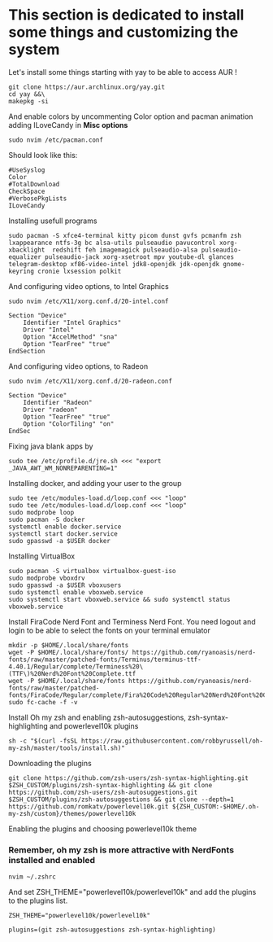 # This section is dedicated to install some things and customizing the system
Let's install some things starting with yay to be able to access AUR !
``` 
git clone https://aur.archlinux.org/yay.git 
cd yay &&\
makepkg -si
```
And enable colors by uncommenting Color option and pacman animation adding ILoveCandy in **Misc options**
```
sudo nvim /etc/pacman.conf
```
Should look like this:
```
#UseSyslog
Color
#TotalDownload
CheckSpace
#VerbosePkgLists
ILoveCandy
```
Installing usefull programs
```
sudo pacman -S xfce4-terminal kitty picom dunst gvfs pcmanfm zsh lxappearance ntfs-3g bc alsa-utils pulseaudio pavucontrol xorg-xbacklight  redshift feh imagemagick pulseaudio-alsa pulseaudio-equalizer pulseaudio-jack xorg-xsetroot mpv youtube-dl glances telegram-desktop xf86-video-intel jdk8-openjdk jdk-openjdk gnome-keyring cronie lxsession polkit 
```
And configuring video options, to Intel Graphics
```
sudo nvim /etc/X11/xorg.conf.d/20-intel.conf
```
```
Section "Device"
	Identifier "Intel Graphics"
	Driver "Intel"
	Option "AccelMethod" "sna"
	Option "TearFree" "true"
EndSection 
```
And configuring video options, to Radeon
```
sudo nvim /etc/X11/xorg.conf.d/20-radeon.conf
```
```
Section "Device"
	Identifier "Radeon"
	Driver "radeon"
	Option "TearFree" "true"
	Option "ColorTiling" "on"
EndSec
```
Fixing java blank apps by
```
sudo tee /etc/profile.d/jre.sh <<< "export _JAVA_AWT_WM_NONREPARENTING=1"
```
Installing docker, and adding your user to the group
``` 
sudo tee /etc/modules-load.d/loop.conf <<< "loop"
sudo tee /etc/modules-load.d/loop.conf <<< "loop"
sudo modprobe loop
sudo pacman -S docker
systemctl enable docker.service
systemctl start docker.service
sudo gpasswd -a $USER docker
```
Installing VirtualBox
```
sudo pacman -S virtualbox virtualbox-guest-iso
sudo modprobe vboxdrv
sudo gpasswd -a $USER vboxusers
sudo systemctl enable vboxweb.service
sudo systemctl start vboxweb.service && sudo systemctl status vboxweb.service
```
Install FiraCode Nerd Font and Terminess Nerd Font. You need logout and login to be able to select the fonts on your terminal emulator
```
mkdir -p $HOME/.local/share/fonts
wget -P $HOME/.local/share/fonts/ https://github.com/ryanoasis/nerd-fonts/raw/master/patched-fonts/Terminus/terminus-ttf-4.40.1/Regular/complete/Terminess%20\(TTF\)%20Nerd%20Font%20Complete.ttf
wget -P $HOME/.local/share/fonts https://github.com/ryanoasis/nerd-fonts/raw/master/patched-fonts/FiraCode/Regular/complete/Fira%20Code%20Regular%20Nerd%20Font%20Complete.ttf
sudo fc-cache -f -v
```
Install Oh my zsh and enabling zsh-autosuggestions, zsh-syntax-highlighting and powerlevel10k plugins
```
sh -c "$(curl -fsSL https://raw.githubusercontent.com/robbyrussell/oh-my-zsh/master/tools/install.sh)"
```
Downloading the plugins
 
```
git clone https://github.com/zsh-users/zsh-syntax-highlighting.git $ZSH_CUSTOM/plugins/zsh-syntax-highlighting && git clone https://github.com/zsh-users/zsh-autosuggestions.git $ZSH_CUSTOM/plugins/zsh-autosuggestions && git clone --depth=1 https://github.com/romkatv/powerlevel10k.git ${ZSH_CUSTOM:-$HOME/.oh-my-zsh/custom}/themes/powerlevel10k

```
Enabling the plugins and choosing powerlevel10k theme 
### Remember, oh my zsh is more attractive with NerdFonts installed and enabled
```
nvim ~/.zshrc 
```
And set ZSH_THEME="powerlevel10k/powerlevel10k"
and add the plugins to the plugins list.
```
ZSH_THEME="powerlevel10k/powerlevel10k"

plugins=(git zsh-autosuggestions zsh-syntax-highlighting)
```
